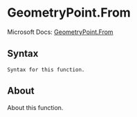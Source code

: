 ---
---

# GeometryPoint.From

Microsoft Docs: [GeometryPoint.From](https://docs.microsoft.com/en-us/powerquery-m/geometrypoint-from)

## Syntax

```
Syntax for this function.
```

## About

About this function.

